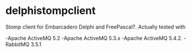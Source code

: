 # delphistompclient
Stomp client for Embarcadero Delphi and FreePascal?. Actually tested with

 -Apache ActiveMQ 5.2
 -Apache ActiveMQ 5.3.x
 -Apache ActiveMQ 5.4.2.
 -RabbitMQ 3.5.1
